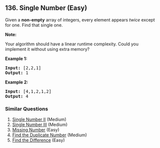 <!--|This file generated by command(leetcode description); DO NOT EDIT.    |-->
<!--+----------------------------------------------------------------------+-->
<!--|@author    Openset <openset.wang@gmail.com>                           |-->
<!--|@link      https://github.com/openset                                 |-->
<!--|@home      https://github.com/openset/leetcode                        |-->
<!--+----------------------------------------------------------------------+-->

## 136. Single Number (Easy)

<p>Given a <strong>non-empty</strong>&nbsp;array of integers, every element appears <em>twice</em> except for one. Find that single one.</p>

<p><strong>Note:</strong></p>

<p>Your algorithm should have a linear runtime complexity. Could you implement it without using extra memory?</p>

<p><strong>Example 1:</strong></p>

<pre>
<strong>Input:</strong> [2,2,1]
<strong>Output:</strong> 1
</pre>

<p><strong>Example 2:</strong></p>

<pre>
<strong>Input:</strong> [4,1,2,1,2]
<strong>Output:</strong> 4
</pre>


### Similar Questions
  1. [Single Number II](https://github.com/openset/leetcode/tree/master/solution/single-number-ii) (Medium)
  1. [Single Number III](https://github.com/openset/leetcode/tree/master/solution/single-number-iii) (Medium)
  1. [Missing Number](https://github.com/openset/leetcode/tree/master/solution/missing-number) (Easy)
  1. [Find the Duplicate Number](https://github.com/openset/leetcode/tree/master/solution/find-the-duplicate-number) (Medium)
  1. [Find the Difference](https://github.com/openset/leetcode/tree/master/solution/find-the-difference) (Easy)
